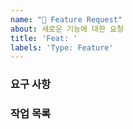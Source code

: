 ```yaml
---
name: "🚀 Feature Request"
about: 새로운 기능에 대한 요청
title: 'Feat: '
labels: 'Type: Feature'
---
```


### 요구 사항

<!--
[요구 사항 내용]

- [요구 사항 관련 문서 링크](#)
-->

### 작업 목록

<!--
세부적인 작업 테스크를 작성하여 추가 해주세요!
- [x] 작업 1
- [ ] 작업 2
- [ ] 작업 3
-->

